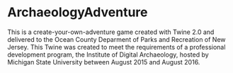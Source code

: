 # ArchaeologyAdventure
This is a create-your-own-adventure game created with Twine 2.0 and delivered to the Ocean County Deparment of Parks and Recreation of New Jersey. This Twine was created to meet the requirements of a professional development program, the Institute of Digital Archaeology, hosted by Michigan State University between August 2015 and August 2016. 
